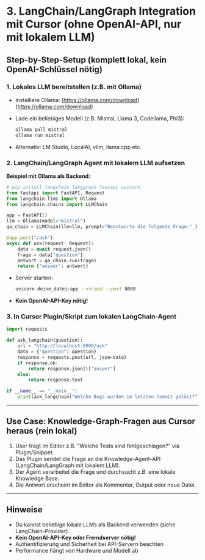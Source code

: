 # 3. LangChain/LangGraph Integration mit Cursor (ohne OpenAI-API, nur mit lokalem LLM)

## Step-by-Step-Setup (komplett lokal, kein OpenAI-Schlüssel nötig)

### 1. Lokales LLM bereitstellen (z.B. mit Ollama)

- Installiere Ollama: [https://ollama.com/download](https://ollama.com/download)
- Lade ein beliebiges Modell (z.B. Mistral, Llama 3, Codellama, Phi3):

  ```bash
  ollama pull mistral
  ollama run mistral
  ```

- Alternativ: LM Studio, LocalAI, vllm, llama.cpp etc.

### 2. LangChain/LangGraph Agent mit lokalem LLM aufsetzen

**Beispiel mit Ollama als Backend:**

```python
# pip install langchain langgraph fastapi uvicorn
from fastapi import FastAPI, Request
from langchain.llms import Ollama
from langchain.chains import LLMChain

app = FastAPI()
llm = Ollama(model="mistral")
qa_chain = LLMChain(llm=llm, prompt="Beantworte die folgende Frage:" )

@app.post("/ask")
async def ask(request: Request):
    data = await request.json()
    frage = data["question"]
    antwort = qa_chain.run(frage)
    return {"answer": antwort}
```

- Server starten:

  ```bash
  uvicorn deine_datei:app --reload --port 8000
  ```

- **Kein OpenAI-API-Key nötig!**

### 3. In Cursor Plugin/Skript zum lokalen LangChain-Agent

```python
import requests

def ask_langchain(question):
    url = "http://localhost:8000/ask"
    data = {"question": question}
    response = requests.post(url, json=data)
    if response.ok:
        return response.json()["answer"]
    else:
        return response.text

if __name__ == "__main__":
    print(ask_langchain("Welche Bugs wurden im letzten Commit gelöst?"))
```

---

## Use Case: Knowledge-Graph-Fragen aus Cursor heraus (rein lokal)

1. User fragt im Editor z.B. "Welche Tests sind fehlgeschlagen?" via Plugin/Snippet.
2. Das Plugin sendet die Frage an die Knowledge-Agent-API (LangChain/LangGraph mit lokalem LLM).
3. Der Agent verarbeitet die Frage und durchsucht z.B. eine lokale Knowledge Base.
4. Die Antwort erscheint im Editor als Kommentar, Output oder neue Datei.

---

## Hinweise

- Du kannst beliebige lokale LLMs als Backend verwenden (siehe LangChain-Provider)
- **Kein OpenAI-API-Key oder Fremdserver nötig!**
- Authentifizierung und Sicherheit bei API-Servern beachten
- Performance hängt von Hardware und Modell ab
